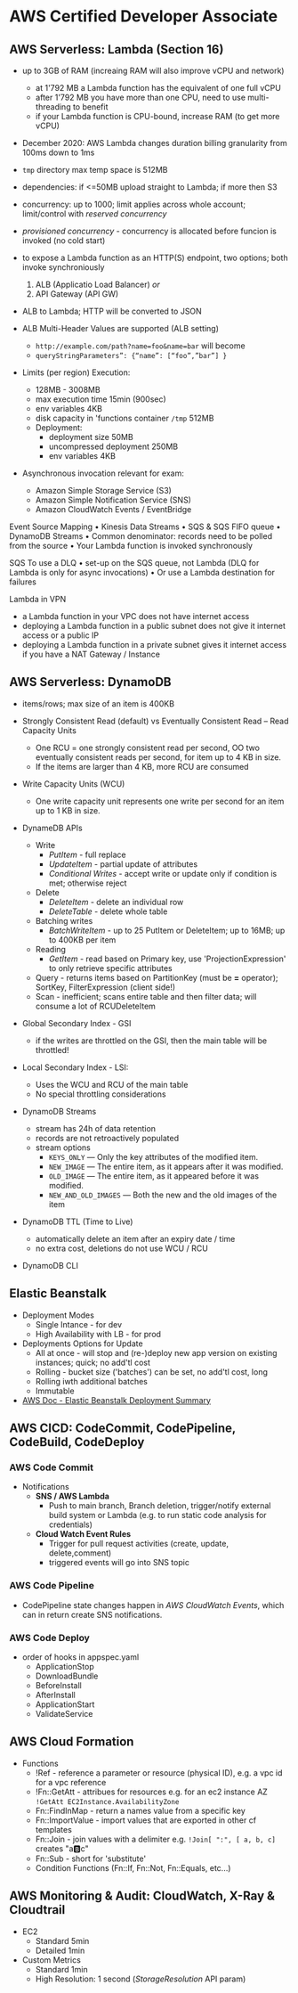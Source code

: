# AWS Certified Developer Associate


## AWS Serverless: Lambda (Section 16)
- up to 3GB of RAM (increaing RAM will also improve vCPU and network)
  - at 1'792 MB a Lambda function has the equivalent of one full vCPU
  - after 1'792 MB you have more than one CPU, need to use multi-threading to benefit
  - if your Lambda function is CPU-bound, increase RAM (to get more vCPU)
- December 2020: AWS Lambda changes duration billing granularity from 100ms down to 1ms 
- `tmp` directory max temp space is 512MB
- dependencies: if <=50MB upload straight to Lambda; if more then S3
- concurrency: up to 1000; limit applies across whole account; limit/control with _reserved concurrency_
- _provisioned concurrency_ - concurrency is allocated before funcion is invoked (no cold start)
- to expose a Lambda function as an HTTP(S) endpoint, two options; both invoke synchroniously
  1. ALB (Applicatio Load Balancer) _or_
  2. API Gateway (API GW)
- ALB to Lambda; HTTP will be converted to JSON
- ALB Multi-Header Values are supported (ALB setting)
  - `http://example.com/path?name=foo&name=bar`  will become
  - `queryStringParameters”: {“name”: [“foo”,”bar”] }`

- Limits (per region)
  Execution:
    - 128MB - 3008MB
    - max execution time 15min (900sec)
    - env variables 4KB
    - disk capacity in 'functions container `/tmp` 512MB
  - Deployment: 
    - deployment size 50MB
    - uncompressed deployment 250MB
    - env variables 4KB

- Asynchronous invocation relevant for exam:
  - Amazon Simple Storage Service (S3)
  - Amazon Simple Notification Service (SNS)
  - Amazon CloudWatch Events / EventBridge


Event Source Mapping
• Kinesis Data Streams
• SQS & SQS FIFO queue
• DynamoDB Streams
• Common denominator: records need to be polled from the source
• Your Lambda function is invoked synchronously

SQS To use a DLQ
• set-up on the SQS queue, not Lambda (DLQ for Lambda is only for async invocations)
• Or use a Lambda destination for failures

Lambda in VPN
- a Lambda function in your VPC does not have internet access
- deploying a Lambda function in a public subnet does not give it internet access or a public IP
- deploying a Lambda function in a private subnet gives it internet access if you have a NAT Gateway / Instance

## AWS Serverless: DynamoDB
- items/rows; max size of an item is 400KB
- Strongly Consistent Read (default) vs Eventually Consistent Read
– Read Capacity Units
  - One RCU = one strongly consistent read per second, OO two eventually consistent reads per second, for item up to 4 KB in size.
  - If the items are larger than 4 KB, more RCU are consumed
- Write Capacity Units (WCU)
  - One write capacity unit represents one write per second for an item up to 1 KB in size.
- DynameDB APIs
  - Write
    - _PutItem_ - full replace
    - _UpdateItem_ - partial update of attributes
    - _Conditional Writes_ - accept write or update only if condition is met; otherwise reject
  - Delete
    - _DeleteItem_ - delete an individual row
    - _DeleteTable_ - delete whole table
  - Batching writes 
    - _BatchWriteItem_ - up to 25 PutItem or DeleteItem; up to 16MB; up to 400KB per item
  - Reading
    - _GetItem_ - read based on Primary key, use 'ProjectionExpression' to only retrieve specific attributes
  - Query - returns items based on PartitionKey (must be **=** operator); SortKey, FilterExpression (client side!)
  - Scan - inefficient; scans entire table and then filter data; will consume a lot of RCUDeleteItem
 
- Global Secondary Index - GSI
  - if the writes are throttled on the GSI, then the main table will be throttled!
- Local Secondary Index - LSI:
  - Uses the WCU and RCU of the main table
  - No special throttling considerations

- DynamoDB Streams
  - stream has 24h of data retention
  - records are not retroactively populated
  - stream options
    - `KEYS_ONLY` — Only the key attributes of the modified item.
    - `NEW_IMAGE` — The entire item, as it appears after it was modified.
    - `OLD_IMAGE` — The entire item, as it appeared before it was modified.
    - `NEW_AND_OLD_IMAGES` — Both the new and the old images of the item

- DynamoDB TTL (Time to Live)
  - automatically delete an item after an expiry date / time
  - no extra cost, deletions do not use WCU / RCU

- DynamoDB CLI

## Elastic Beanstalk
- Deployment Modes
  - Single Intance - for dev
  - High Availability with LB - for prod
- Deployments Options for Update
  - All at once - will stop and (re-)deploy new app version on existing instances; quick; no add'tl cost
  - Rolling - bucket size ('batches') can be set, no add'tl cost, long
  - Rolling iwth additional batches
  - Immutable
- [AWS Doc - Elastic Beanstalk Deployment Summary](https://docs.aws.amazon.com/elasticbeanstalk/latest/dg/using-features.deploy-existing-version.html)

## AWS CICD: CodeCommit, CodePipeline, CodeBuild, CodeDeploy

### AWS Code Commit
- Notifications
  - **SNS / AWS Lambda**
    - Push to main branch, Branch deletion, trigger/notify external build system or Lambda (e.g. to run static code analysis for credentials)
  - **Cloud Watch Event Rules**
    - Trigger for pull request activities (create, update, delete,comment)
    - triggered events will go into SNS topic

### AWS Code Pipeline
  - CodePipeline state changes happen in _AWS CloudWatch Events_, which can in return create SNS notifications.

### AWS Code Deploy
- order of hooks in appspec.yaml
  - ApplicationStop
  - DownloadBundle
  - BeforeInstall
  - AfterInstall
  - ApplicationStart
  - ValidateService



## AWS Cloud Formation
- Functions
  - !Ref - reference a parameter or resource (physical ID), e.g. a vpc id for a vpc reference
  - !Fn::GetAtt - attribues for resources e.g. for an ec2 instance AZ `!GetAtt EC2Instance.AvailabilityZone`
  - Fn::FindInMap - return a names value from a specific key 
  - Fn::ImportValue - import values that are exported in other cf templates
  - Fn::Join - join values with a delimiter e.g. `!Join[ ":", [ a, b, c]` creates "a:b:c"
  - Fn::Sub - short for 'substitute' 
  - Condition Functions (Fn::If, Fn::Not, Fn::Equals, etc...)

## AWS Monitoring & Audit: CloudWatch, X-Ray & Cloudtrail
- EC2
  - Standard 5min
  - Detailed 1min
- Custom Metrics
  - Standard 1min
  - High Resolution: 1 second  (_StorageResolution_ API param)
